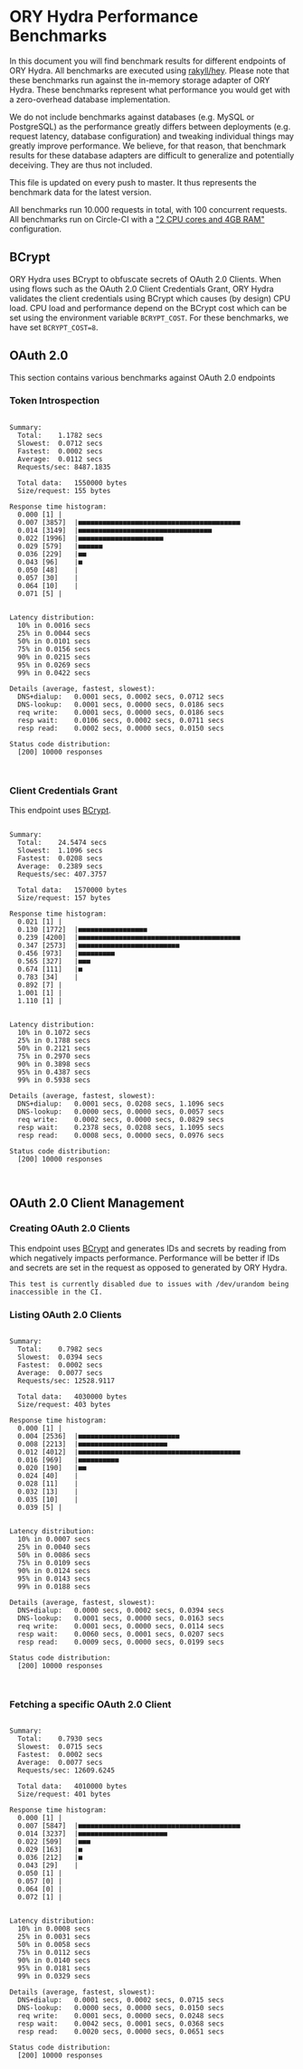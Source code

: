 # ORY Hydra Performance Benchmarks

In this document you will find benchmark results for different endpoints of ORY Hydra. All benchmarks are executed
using [rakyll/hey](https://github.com/rakyll/hey). Please note that these benchmarks run against the in-memory storage
adapter of ORY Hydra. These benchmarks represent what performance you would get with a zero-overhead database implementation.

We do not include benchmarks against databases (e.g. MySQL or PostgreSQL) as the performance greatly differs between
deployments (e.g. request latency, database configuration) and tweaking individual things may greatly improve performance.
We believe, for that reason, that benchmark results for these database adapters are difficult to generalize and potentially
deceiving. They are thus not included.

This file is updated on every push to master. It thus represents the benchmark data for the latest version.

All benchmarks run 10.000 requests in total, with 100 concurrent requests. All benchmarks run on Circle-CI with a
["2 CPU cores and 4GB RAM"](https://support.circleci.com/hc/en-us/articles/360000489307-Why-do-my-tests-take-longer-to-run-on-CircleCI-than-locally-)
configuration.

## BCrypt

ORY Hydra uses BCrypt to obfuscate secrets of OAuth 2.0 Clients. When using flows such as the OAuth 2.0 Client Credentials
Grant, ORY Hydra validates the client credentials using BCrypt which causes (by design) CPU load. CPU load and performance
depend on the BCrypt cost which can be set using the environment variable `BCRYPT_COST`. For these benchmarks,
we have set `BCRYPT_COST=8`.

## OAuth 2.0

This section contains various benchmarks against OAuth 2.0 endpoints

### Token Introspection

```

Summary:
  Total:	1.1782 secs
  Slowest:	0.0712 secs
  Fastest:	0.0002 secs
  Average:	0.0112 secs
  Requests/sec:	8487.1835
  
  Total data:	1550000 bytes
  Size/request:	155 bytes

Response time histogram:
  0.000 [1]	|
  0.007 [3857]	|■■■■■■■■■■■■■■■■■■■■■■■■■■■■■■■■■■■■■■■■
  0.014 [3149]	|■■■■■■■■■■■■■■■■■■■■■■■■■■■■■■■■■
  0.022 [1996]	|■■■■■■■■■■■■■■■■■■■■■
  0.029 [579]	|■■■■■■
  0.036 [229]	|■■
  0.043 [96]	|■
  0.050 [48]	|
  0.057 [30]	|
  0.064 [10]	|
  0.071 [5]	|


Latency distribution:
  10% in 0.0016 secs
  25% in 0.0044 secs
  50% in 0.0101 secs
  75% in 0.0156 secs
  90% in 0.0215 secs
  95% in 0.0269 secs
  99% in 0.0422 secs

Details (average, fastest, slowest):
  DNS+dialup:	0.0001 secs, 0.0002 secs, 0.0712 secs
  DNS-lookup:	0.0001 secs, 0.0000 secs, 0.0186 secs
  req write:	0.0001 secs, 0.0000 secs, 0.0186 secs
  resp wait:	0.0106 secs, 0.0002 secs, 0.0711 secs
  resp read:	0.0002 secs, 0.0000 secs, 0.0150 secs

Status code distribution:
  [200]	10000 responses



```

### Client Credentials Grant

This endpoint uses [BCrypt](#bcrypt).

```

Summary:
  Total:	24.5474 secs
  Slowest:	1.1096 secs
  Fastest:	0.0208 secs
  Average:	0.2389 secs
  Requests/sec:	407.3757
  
  Total data:	1570000 bytes
  Size/request:	157 bytes

Response time histogram:
  0.021 [1]	|
  0.130 [1772]	|■■■■■■■■■■■■■■■■■
  0.239 [4200]	|■■■■■■■■■■■■■■■■■■■■■■■■■■■■■■■■■■■■■■■■
  0.347 [2573]	|■■■■■■■■■■■■■■■■■■■■■■■■■
  0.456 [973]	|■■■■■■■■■
  0.565 [327]	|■■■
  0.674 [111]	|■
  0.783 [34]	|
  0.892 [7]	|
  1.001 [1]	|
  1.110 [1]	|


Latency distribution:
  10% in 0.1072 secs
  25% in 0.1788 secs
  50% in 0.2121 secs
  75% in 0.2970 secs
  90% in 0.3898 secs
  95% in 0.4387 secs
  99% in 0.5938 secs

Details (average, fastest, slowest):
  DNS+dialup:	0.0001 secs, 0.0208 secs, 1.1096 secs
  DNS-lookup:	0.0000 secs, 0.0000 secs, 0.0057 secs
  req write:	0.0002 secs, 0.0000 secs, 0.0829 secs
  resp wait:	0.2378 secs, 0.0208 secs, 1.1095 secs
  resp read:	0.0008 secs, 0.0000 secs, 0.0976 secs

Status code distribution:
  [200]	10000 responses



```

## OAuth 2.0 Client Management

### Creating OAuth 2.0 Clients

This endpoint uses [BCrypt](#bcrypt) and generates IDs and secrets by reading from  which negatively impacts
performance. Performance will be better if IDs and secrets are set in the request as opposed to generated by ORY Hydra.

```
This test is currently disabled due to issues with /dev/urandom being inaccessible in the CI.
```

### Listing OAuth 2.0 Clients

```

Summary:
  Total:	0.7982 secs
  Slowest:	0.0394 secs
  Fastest:	0.0002 secs
  Average:	0.0077 secs
  Requests/sec:	12528.9117
  
  Total data:	4030000 bytes
  Size/request:	403 bytes

Response time histogram:
  0.000 [1]	|
  0.004 [2536]	|■■■■■■■■■■■■■■■■■■■■■■■■■
  0.008 [2213]	|■■■■■■■■■■■■■■■■■■■■■■
  0.012 [4012]	|■■■■■■■■■■■■■■■■■■■■■■■■■■■■■■■■■■■■■■■■
  0.016 [969]	|■■■■■■■■■■
  0.020 [190]	|■■
  0.024 [40]	|
  0.028 [11]	|
  0.032 [13]	|
  0.035 [10]	|
  0.039 [5]	|


Latency distribution:
  10% in 0.0007 secs
  25% in 0.0040 secs
  50% in 0.0086 secs
  75% in 0.0109 secs
  90% in 0.0124 secs
  95% in 0.0143 secs
  99% in 0.0188 secs

Details (average, fastest, slowest):
  DNS+dialup:	0.0000 secs, 0.0002 secs, 0.0394 secs
  DNS-lookup:	0.0001 secs, 0.0000 secs, 0.0163 secs
  req write:	0.0001 secs, 0.0000 secs, 0.0114 secs
  resp wait:	0.0060 secs, 0.0001 secs, 0.0207 secs
  resp read:	0.0009 secs, 0.0000 secs, 0.0199 secs

Status code distribution:
  [200]	10000 responses



```

### Fetching a specific OAuth 2.0 Client

```

Summary:
  Total:	0.7930 secs
  Slowest:	0.0715 secs
  Fastest:	0.0002 secs
  Average:	0.0077 secs
  Requests/sec:	12609.6245
  
  Total data:	4010000 bytes
  Size/request:	401 bytes

Response time histogram:
  0.000 [1]	|
  0.007 [5847]	|■■■■■■■■■■■■■■■■■■■■■■■■■■■■■■■■■■■■■■■■
  0.014 [3237]	|■■■■■■■■■■■■■■■■■■■■■■
  0.022 [509]	|■■■
  0.029 [163]	|■
  0.036 [212]	|■
  0.043 [29]	|
  0.050 [1]	|
  0.057 [0]	|
  0.064 [0]	|
  0.072 [1]	|


Latency distribution:
  10% in 0.0008 secs
  25% in 0.0031 secs
  50% in 0.0058 secs
  75% in 0.0112 secs
  90% in 0.0140 secs
  95% in 0.0181 secs
  99% in 0.0329 secs

Details (average, fastest, slowest):
  DNS+dialup:	0.0001 secs, 0.0002 secs, 0.0715 secs
  DNS-lookup:	0.0000 secs, 0.0000 secs, 0.0150 secs
  req write:	0.0001 secs, 0.0000 secs, 0.0248 secs
  resp wait:	0.0042 secs, 0.0001 secs, 0.0368 secs
  resp read:	0.0020 secs, 0.0000 secs, 0.0651 secs

Status code distribution:
  [200]	10000 responses



```
